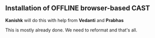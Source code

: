 ## Installation of OFFLINE browser-based CAST

**Kanishk** will do this with help from **Vedanti** and **Prabhas**

This is mostly already done. We need to reformat and that's all.
